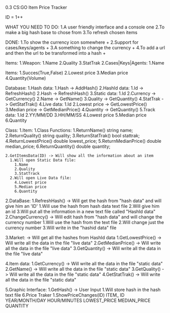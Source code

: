 0.3 CS:GO Item Price Tracker

ID = 1++

WHAT YOU NEED TO DO:
 1.A user friendly interface and a console one
 2.To make a big hash base to chose from
 3.To refresh chosen items

DONE:
 1.To show the currency icon somewhere +
 2.Support for cases/keys/agents +
 3.A something to change the currency +
 4.To add a url and then the url to be transformed into a hash +

Items:
  1.Weapon:
    1.Name
    2.Quality
    3.StatTrak
  2.Cases|Keys|Agents:
    1.Name

Items:
  1.Succes(True,False)
  2.Lowest price
  3.Median price
  4.Quantity(Volume)

Database:
  1.Hash data:
    1.Hash -> AddHash()
  2.HashId data:
    1.Id   -> RefreshHash()
    2.Hash -> RefreshHash()
  3.Static data:
    1.Id
    2.Currency -> GetCurrency()
    2.Name     -> GetName()
    3.Quality  -> GetQuantity()
    4.StatTrak -> GetStatTrak()
  4.Live data:
    1.Id
    2.Lowest price -> GetLowestPrice()
    3.Median price -> GetMedianPrice()
    4.Quantity     -> GetQuantity()
  5.Track data:
    1.Id
    2.YY/MM/DD 
    3.HH/MM/SS
    4.Lowest price
    5.Median price
    6.Quantity

Class:
  1.Item:
    1.Class Functions:
      1.ReturnName()
        string name;
      2.ReturnQuality()
        string quality;
      3.ReturnStatTrak()
        bool stattrak;
      4.ReturnLowestPrice()
        double lowest_price;
      5.ReturnMedianPrice()
        double median_price;
      6.ReturnQuantity()
        double quantity;

    2.GetItemsData(ID) -> Will show all the information about an item
      1.Will open Static Data file:
        1.Name
        2.Quality
        3.StatTrack
      2.Will open Live Data file:
        4.Lowest price
        5.Median price
        6.Quantity

  2.DataBase:
    1.RefreshHash() -> Will get the hash from "hash data" and will give him an 'ID'
      1.Will use the hash from hash data text file
      2.Will give him an id
      3.Will put all the information in a new text file called "HashId data"
    2.ChangeCurrency() -> Will edit hash from "hash data" and will change the currency number 
      1.Will use the hash from the text file
      2.Will change just the currency number
      3.Will write in the "hashid data" file

  3.Market: -> Will get all the hashes from HashId data
    1.GetLowestPrice() -> Will write all the data in the file "live data"
    2.GetMedianPrice() -> Will write all the data in the file "live data"
    3.GetQuantity()    -> Will write all the data in the file "live data"

  4.Item data:
    1.GetCurrency() -> Will write all the data in the file "static data"
    2.GetName()     -> Will write all the data in the file "static data" 
    3.GetQuality()  -> Will write all the data in the file "static data"
    4.GetStatTrak() -> Will write all the data in the file "static data"

  5.Graphic Interface:
    1.GetHash() -> User Input
      1.Will store hash in the hash text file
  6.Price Traker
    1.ShowPriceChanges(ID)
      ITEM_ ID YEAR/MONTH/DAY HOUR/MINUTES LOWEST_PRICE MEDIAN_PRICE QUANTITY







